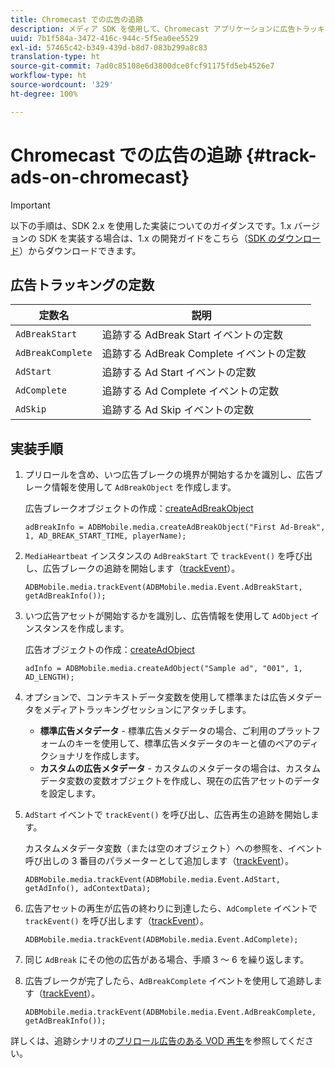 ```yaml
---
title: Chromecast での広告の追跡
description: メディア SDK を使用して、Chromecast アプリケーションに広告トラッキングを実装します。
uuid: 7b1f584a-3472-416c-944c-5f5ea0ee5529
exl-id: 57465c42-b349-439d-b8d7-083b299a8c83
translation-type: ht
source-git-commit: 7ad0c85108e6d3800dce0fcf91175fd5eb4526e7
workflow-type: ht
source-wordcount: '329'
ht-degree: 100%

---
```


# Chromecast での広告の追跡 {#track-ads-on-chromecast}

>[!IMPORTANT]
>
>以下の手順は、SDK 2.x を使用した実装についてのガイダンスです。1.x バージョンの SDK を実装する場合は、1.x の開発ガイドをこちら（[SDK のダウンロード](/help/sdk-implement/download-sdks.md)）からダウンロードできます。

## 広告トラッキングの定数

| 定数名 | 説明   |
|---|---|
| `AdBreakStart` | 追跡する AdBreak Start イベントの定数 |
| `AdBreakComplete` | 追跡する AdBreak Complete イベントの定数 |
| `AdStart` | 追跡する Ad Start イベントの定数 |
| `AdComplete` | 追跡する Ad Complete イベントの定数 |
| `AdSkip` | 追跡する Ad Skip イベントの定数 |

## 実装手順

1. プリロールを含め、いつ広告ブレークの境界が開始するかを識別し、広告ブレーク情報を使用して `AdBreakObject` を作成します。

   広告ブレークオブジェクトの作成：[createAdBreakObject](https://adobe-marketing-cloud.github.io/media-sdks/reference/chromecast/ADBMobile.media.html#.createAdBreakObject)

   ```
   adBreakInfo = ADBMobile.media.createAdBreakObject("First Ad-Break", 1, AD_BREAK_START_TIME, playerName); 
   ```

1. `MediaHeartbeat` インスタンスの `AdBreakStart` で `trackEvent()` を呼び出し、広告ブレークの追跡を開始します（[trackEvent](https://adobe-marketing-cloud.github.io/media-sdks/reference/chromecast/ADBMobile.media.html#.trackEvent)）。

   ```
   ADBMobile.media.trackEvent(ADBMobile.media.Event.AdBreakStart, getAdBreakInfo());
   ```

1. いつ広告アセットが開始するかを識別し、広告情報を使用して `AdObject` インスタンスを作成します。

   広告オブジェクトの作成：[createAdObject](https://adobe-marketing-cloud.github.io/media-sdks/reference/chromecast/ADBMobile.media.html#.createAdObject)

   ```
   adInfo = ADBMobile.media.createAdObject("Sample ad", "001", 1, AD_LENGTH); 
   ```

1. オプションで、コンテキストデータ変数を使用して標準または広告メタデータをメディアトラッキングセッションにアタッチします。

   * **標準広告メタデータ** - 標準広告メタデータの場合、ご利用のプラットフォームのキーを使用して、標準広告メタデータのキーと値のペアのディクショナリを作成します。
   * **カスタムの広告メタデータ** - カスタムのメタデータの場合は、カスタムデータ変数の変数オブジェクトを作成し、現在の広告アセットのデータを設定します。

1. `AdStart` イベントで `trackEvent()` を呼び出し、広告再生の追跡を開始します。

   カスタムメタデータ変数（または空のオブジェクト）への参照を、イベント呼び出しの 3 番目のパラメーターとして追加します（[trackEvent](https://adobe-marketing-cloud.github.io/media-sdks/reference/chromecast/ADBMobile.media.html#.trackEvent)）。

   ```
   ADBMobile.media.trackEvent(ADBMobile.media.Event.AdStart, getAdInfo(), adContextData);
   ```

1. 広告アセットの再生が広告の終わりに到達したら、`AdComplete` イベントで `trackEvent()` を呼び出します（[trackEvent](https://adobe-marketing-cloud.github.io/media-sdks/reference/chromecast/ADBMobile.media.html#.trackEvent)）。

   ```
   ADBMobile.media.trackEvent(ADBMobile.media.Event.AdComplete); 
   ```

1. 同じ `AdBreak` にその他の広告がある場合、手順 3 ～ 6 を繰り返します。
1. 広告ブレークが完了したら、`AdBreakComplete` イベントを使用して追跡します（[trackEvent](https://adobe-marketing-cloud.github.io/media-sdks/reference/chromecast/ADBMobile.media.html#.trackEvent)）。

   ```
   ADBMobile.media.trackEvent(ADBMobile.media.Event.AdBreakComplete, getAdBreakInfo());
   ```

詳しくは、追跡シナリオの[プリロール広告のある VOD 再生](/help/sdk-implement/tracking-scenarios/vod-preroll-ads.md)を参照してください。
